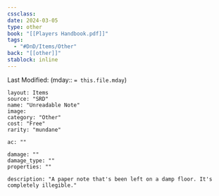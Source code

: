 ```yaml
---
cssclass: 
date: 2024-03-05
type: other
book: "[[Players Handbook.pdf]]"
tags:
  - "#DnD/Items/Other"
back: "[[other]]"
stablock: inline
---
```

Last Modified: (mday:: `= this.file.mday`)


```statblock
layout: Items
source: "SRD"
name: "Unreadable Note"
image: 
category: "Other"
cost: "Free"
rarity: "mundane"

ac: ""

damage: ""
damage_type: ""
properties: ""

description: "A paper note that's been left on a damp floor. It's completely illegible."
```